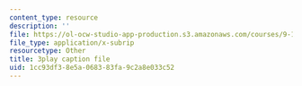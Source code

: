 ```yaml
---
content_type: resource
description: ''
file: https://ol-ocw-studio-app-production.s3.amazonaws.com/courses/9-13-the-human-brain-spring-2019/1cc93df38e5a068383fa9c2a8e033c52_YVHM8dSkimo.srt
file_type: application/x-subrip
resourcetype: Other
title: 3play caption file
uid: 1cc93df3-8e5a-0683-83fa-9c2a8e033c52
---
```

